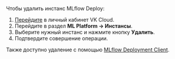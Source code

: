 Чтобы удалить инстанс MLflow Deploy:

1. [Перейдите](https://msk.cloud.vk.com/app/) в личный кабинет VK Cloud.
2. Перейдите в раздел **ML Platform → Инстансы**.
3. Выберите нужный инстанс и нажмите кнопку **Удалить**.
4. Подтвердите совершение операции.

Также доступно удаление с помощью [MLflow Deployment Client](../manage-mlflow-client/).
